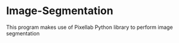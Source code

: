 # Image-Segmentation
This program makes use of Pixellab Python library to perform image segmentation
